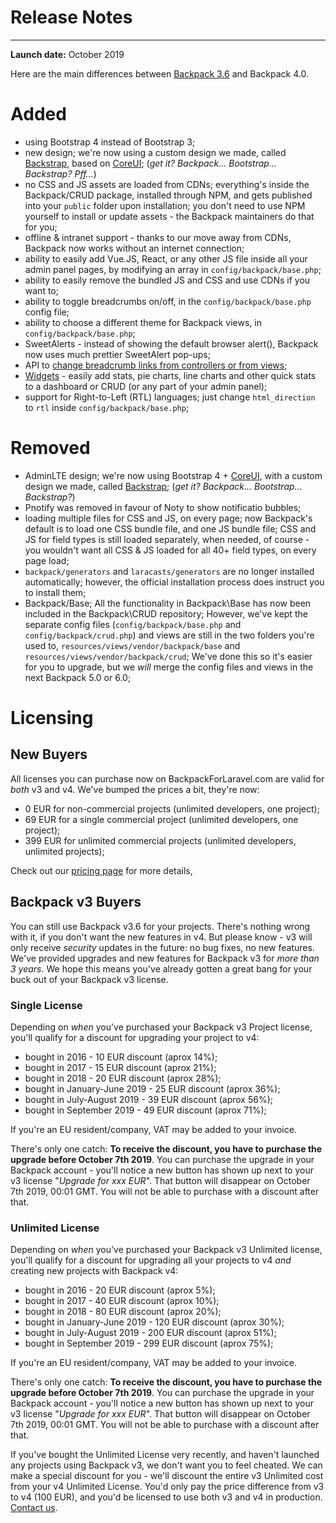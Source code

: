 # Release Notes

---

**Launch date:** October 2019

Here are the main differences between [Backpack 3.6](https://backpackforlaravel.com/docs/3.6) and Backpack 4.0.

<a name="added"></a>
# Added
- using Bootstrap 4 instead of Bootstrap 3; 
- new design; we're now using a custom design we made, called [Backstrap](http://backstrap.net), based on [CoreUI](http://coreui.io); (_get it? Backpack... Bootstrap... Backstrap? Pff..._)
- no CSS and JS assets are loaded from CDNs; everything's inside the Backpack/CRUD package, installed through NPM, and gets published into your ```public``` folder upon installation; you don't need to use NPM yourself to install or update assets - the Backpack maintainers do that for you;
- offline & intranet support - thanks to our move away from CDNs, Backpack now works without an internet connection;
- ability to easily add Vue.JS, React, or any other JS file inside all your admin panel pages, by modifying an array in ```config/backpack/base.php```;
- ability to easily remove the bundled JS and CSS and use CDNs if you want to;
- ability to toggle breadcrumbs on/off, in the ```config/backpack/base.php``` config file;
- ability to choose a different theme for Backpack views, in ```config/backpack/base.php```;
- SweetAlerts - instead of showing the default browser alert(), Backpack now uses much prettier SweetAlert pop-ups;
- API to [change breadcrumb links from controllers or from views](/docs/{{version}}/base-how-to#use-breadcrumbs);
- [Widgets](/docs/{{version}}/base-widgets) - easily add stats, pie charts, line charts and other quick stats to a dashboard or CRUD (or any part of your admin panel);
- support for Right-to-Left (RTL) languages; just change ```html_direction``` to ```rtl``` inside ```config/backpack/base.php```;

<a name="removed"></a>
# Removed
- AdminLTE design; we're now using Bootstrap 4 + [CoreUI](http://coreui.io), with a custom design we made, called [Backstrap](http://backstrap.net); (_get it? Backpack... Bootstrap... Backstrap?_)
- Pnotify was removed in favour of Noty to show notificatio bubbles;
- loading multiple files for CSS and JS, on every page; now Backpack's default is to load one CSS bundle file, and one JS bundle file; CSS and JS for field types is still loaded separately, when needed, of course - you wouldn't want all CSS & JS loaded for all 40+ field types, on every page load;
- ```backpack/generators``` and ```laracasts/generators``` are no longer installed automatically; however, the official installation process does instruct you to install them;
- Backpack/Base; All the functionality in Backpack\Base has now been included in the Backpack\CRUD repository; However, we've kept the separate config files (```config/backpack/base.php``` and ```config/backpack/crud.php```) and views are still in the two folders you're used to, ```resources/views/vendor/backpack/base``` and ```resources/views/vendor/backpack/crud```; We've done this so it's easier for you to upgrade, but we _will_ merge the config files and views in the next Backpack 5.0 or 6.0;

<a name="licensing"></a>
# Licensing

<a name="licensing-new-buyers"></a>
## New Buyers

All licenses you can purchase now on BackpackForLaravel.com are valid for _both_ v3 and v4. We've bumped the prices a bit, they're now:
- 0 EUR for non-commercial projects (unlimited developers, one project);
- 69 EUR for a single commercial project (unlimited developers, one project);
- 399 EUR for unlimited commercial projects (unlimited developers, unlimited projects);

Check out our [pricing page](https://backpackforlaravel.com/pricing) for more details, 

<a name="licensing-v3-buyers"></a>
## Backpack v3 Buyers

You can still use Backpack v3.6 for your projects. There's nothing wrong with it, if you don't want the new features in v4. But please know - v3 will only receive _security_ updates in the future: no bug fixes, no new features. We've provided upgrades and new features for Backpack v3 for _more than 3 years_. We hope this means you've already gotten a great bang for your buck out of your Backpack v3 license.

### Single License

Depending on _when_ you've purchased your Backpack v3 Project license, you'll qualify for a discount for upgrading your project to v4:
- bought in 2016 - 10 EUR discount (aprox 14%);
- bought in 2017 - 15 EUR discount (aprox 21%);
- bought in 2018 - 20 EUR discount (aprox 28%);
- bought in January-June 2019 - 25 EUR discount (aprox 36%);
- bought in July-August 2019 - 39 EUR discount (aprox 56%);
- bought in September 2019 - 49 EUR discount (aprox 71%);

If you're an EU resident/company, VAT may be added to your invoice.

There's only one catch: **To receive the discount, you have to purchase the upgrade before October 7th 2019**. You can purchase the upgrade in your Backpack account - you'll notice a new button has shown up next to your v3 license "_Upgrade for xxx EUR_". That button will disappear on October 7th 2019, 00:01 GMT. You will not be able to purchase with a discount after that.


### Unlimited License

Depending on _when_ you've purchased your Backpack v3 Unlimited license, you'll qualify for a discount for upgrading all your projects to v4 _and_ creating new projects with Backpack v4:
- bought in 2016 - 20 EUR discount (aprox 5%);
- bought in 2017 - 40 EUR discount (aprox 10%);
- bought in 2018 - 80 EUR discount (aprox 20%);
- bought in January-June 2019 - 120 EUR discount (aprox 30%);
- bought in July-August 2019 - 200 EUR discount (aprox 51%);
- bought in September 2019 - 299 EUR discount (aprox 75%);

If you're an EU resident/company, VAT may be added to your invoice.

There's only one catch: **To receive the discount, you have to purchase the upgrade before October 7th 2019**. You can purchase the upgrade in your Backpack account - you'll notice a new button has shown up next to your v3 license "_Upgrade for xxx EUR_". That button will disappear on October 7th 2019, 00:01 GMT. You will not be able to purchase with a discount after that.

If you've bought the Unlimited License very recently, and haven't launched any projects using Backpack v3, we don't want you to feel cheated. We can make a special discount for you - we'll discount the entire v3 Unlimited cost from your v4 Unlimited License. You'd only pay the price difference from v3 to v4 (100 EUR), and you'd be licensed to use both v3 and v4 in production. [Contact us](http://backpackforlaravel.com/contact).
